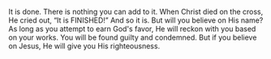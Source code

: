 It is done. There is nothing you can add to it. When Christ died on the cross, He cried out, &ldquo;It is FINISHED!&rdquo; And so it is. But will you believe on His name? As long as you attempt to earn God&apos;s favor, He will reckon with you based on your works. You will be found guilty and condemned. But if you believe on Jesus, He will give you His righteousness.
